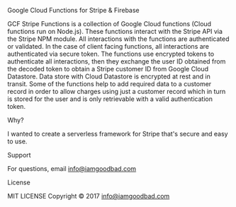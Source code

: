 Google Cloud Functions for Stripe & Firebase

GCF Stripe Functions is a collection of Google Cloud functions (Cloud functions run on Node.js). These functions interact with the Stripe API via the Stripe NPM module. All interactions with the functions are authenticated or validated. In the case of client facing functions, all interactions are authenticated via secure token. The functions use encrypted tokens to authenticate all interactions, then they exchange the user ID obtained from the decoded token to obtain a Stripe customer ID from Google Cloud Datastore. Data store with Cloud Datastore is encrypted at rest and in transit. Some of the functions help to add required data to a customer record in order to allow charges using just a customer record which in turn is stored for the user and is only retrievable with a valid authentication token.

Why?

I wanted to create a serverless framework for Stripe that's secure and easy to use. 

Support

For questions, email info@iamgoodbad.com

License 

MIT LICENSE Copyright © 2017 info@iamgoodbad.com
